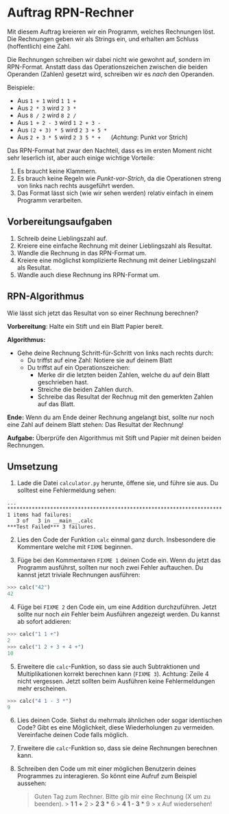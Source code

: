 # Auftrag RPN-Rechner

Mit diesem Auftrag kreieren wir ein Programm, welches Rechnungen löst. Die Rechnungen geben wir als Strings ein, und erhalten am Schluss (hoffentlich) eine Zahl.

Die Rechnungen schreiben wir dabei nicht wie gewohnt auf, sondern im RPN-Format. Anstatt dass das Operationszeichen zwischen die beiden Operanden (Zahlen) gesetzt wird, schreiben wir es _nach_ den Operanden.

Beispiele:
* Aus `1 + 1` wird `1 1 +`
* Aus `2 * 3` wird `2 3 *`
* Aus `8 / 2` wird `8 2 /`
* Aus `1 + 2 - 3` wird `1 2 + 3 -`
* Aus `(2 + 3) * 5` wird `2 3 + 5 *`
* Aus `2 + 3 * 5` wird `2 3 5 * +`  &nbsp;&nbsp;&nbsp;&nbsp;&nbsp;(_Achtung_: Punkt vor Strich)

Das RPN-Format hat zwar den Nachteil, dass es im ersten Moment nicht sehr leserlich ist, aber auch einige wichtige Vorteile:
1. Es braucht keine Klammern.
2. Es brauch keine Regeln wie _Punkt-vor-Strich_, da die Operationen streng von links nach rechts ausgeführt werden.
3. Das Format lässt sich (wie wir sehen werden) relativ einfach in einem Programm verarbeiten.


## Vorbereitungsaufgaben

1. Schreib deine Lieblingszahl auf.
2. Kreiere eine einfache Rechnung mit deiner Lieblingszahl als Resultat.
3. Wandle die Rechnung in das RPN-Format um.
4. Kreiere eine möglichst komplizierte Rechnung mit deiner Lieblingszahl als Resultat.
5. Wandle auch diese Rechnung ins RPN-Format um.

## RPN-Algorithmus

Wie lässt sich jetzt das Resultat von so einer Rechnung berechnen?

__Vorbereitung__: Halte ein Stift und ein Blatt Papier bereit.

__Algorithmus:__
 - Gehe deine Rechnung Schritt-für-Schritt von links nach rechts durch:
    * Du triffst auf eine Zahl: Notiere sie auf deinem Blatt
    * Du triffst auf ein Operationszeichen:
      * Merke dir die letzten beiden Zahlen, welche du auf dein Blatt geschrieben hast.
      * Streiche die beiden Zahlen durch.
      * Schreibe das Resultat der Rechnug mit den gemerkten Zahlen auf das Blatt.

__Ende:__ Wenn du am Ende deiner Rechnung angelangt bist, sollte nur noch eine Zahl auf deinem Blatt stehen: Das Resultat der Rechnung!

__Aufgabe:__ Überprüfe den Algorithmus mit Stift und Papier mit deinen beiden Rechnungen.

## Umsetzung

1. Lade die Datei `calculator.py` herunte, öffene sie, und führe sie aus. Du solltest eine Fehlermeldung sehen:

```
...
**********************************************************************
1 items had failures:
   3 of   3 in __main__.calc
***Test Failed*** 3 failures.
```

2. Lies den Code der Funktion `calc` einmal ganz durch. Insbesondere die Kommentare welche mit `FIXME` beginnen.

3. Füge bei den Kommentaren `FIXME 1` deinen Code ein. Wenn du jetzt das Programm ausführst, sollten nur noch zwei Fehler auftauchen. Du kannst jetzt triviale Rechnungen ausführen:

```python
>>> calc("42")
42
```
4. Füge bei `FIXME 2` den Code ein, um eine Addition durchzuführen. Jetzt sollte nur noch _ein_ Fehler beim Ausführen angezeigt werden. Du kannst ab sofort addieren:
```python
>>> calc("1 1 +")
2
>>> calc("1 2 + 3 + 4 +")
10
```

5. Erweitere die `calc`-Funktion, so dass sie auch Subtraktionen und Multiplikationen korrekt berechnen kann (`FIXME 3`). Achtung: Zeile 4 nicht vergessen. Jetzt sollten beim Ausführen keine Fehlermeldungen mehr erscheinen.
```python
>>> calc("4 1 - 3 *")
9
```

6. Lies deinen Code. Siehst du mehrmals ähnlichen oder sogar identischen Code? Gibt es eine Möglichkeit, diese Wiederholungen zu vermeiden. Vereinfache deinen Code falls möglich.

7. Erweitere die `calc`-Funktion so, dass sie deine Rechnungen berechnen kann.

8. Schreiben den Code um mit einer möglichen Benutzerin deines Programmes zu interagieren. So könnt eine Aufruf zum Beispiel aussehen:

    > Guten Tag zum Rechner. Bitte gib mir eine Rechnung (X um zu beenden).
    > \> __1 1 +__
    > 2
    > \> __2 3 *__
    > 6
    > \> __4 1 - 3 *__
    > 9
    > \> x
    > Auf wiedersehen!
